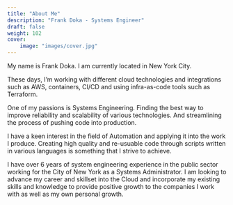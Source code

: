 ```yaml
---
title: "About Me"
description: "Frank Doka - Systems Engineer"
draft: false
weight: 102
cover:
    image: "images/cover.jpg"
---
```

My name is Frank Doka. I am currently located in New York City.

These days, I’m working with different cloud technologies and integrations such as AWS, containers, CI/CD and using infra-as-code tools such as Terraform.

One of my passions is Systems Engineering. Finding the best way to improve reliability and scalability of various technologies. And streamlining the process of pushing code into production.

I have a keen interest in the field of Automation and applying it into the work I produce. Creating high quality and re-usuable code through scripts written in various languages is something that I strive to achieve.

I have over 6 years of system engineering experience in the public sector working for the City of New York as a Systems Administrator. I am looking to advance my career and skillset into the Cloud and incorporate my existing skills and knowledge to provide positive growth to the companies I work with as well as my own personal growth. 
